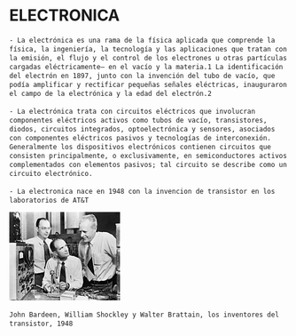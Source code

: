 
# ELECTRONICA

    - La electrónica es una rama de la física aplicada que comprende la física, la ingeniería, la tecnología y las aplicaciones que tratan con la emisión, el flujo y el control de los electrones u otras partículas cargadas eléctricamente— en el vacío y la materia.1​ La identificación del electrón en 1897, junto con la invención del tubo de vacío, que podía amplificar y rectificar pequeñas señales eléctricas, inauguraron el campo de la electrónica y la edad del electrón.2​

    - La electrónica trata con circuitos eléctricos que involucran componentes eléctricos activos como tubos de vacío, transistores, diodos, circuitos integrados, optoelectrónica y sensores, asociados con componentes eléctricos pasivos y tecnologías de interconexión. Generalmente los dispositivos electrónicos contienen circuitos que consisten principalmente, o exclusivamente, en semiconductores activos complementados con elementos pasivos; tal circuito se describe como un circuito electrónico.

    - La electronica nace en 1948 con la invencion de transistor en los laboratorios de AT&T

<img src='./image.png' alt='Creadores del transistor'>

    John Bardeen, William Shockley y Walter Brattain, los inventores del transistor, 1948